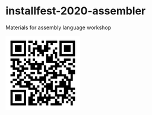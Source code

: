 # installfest-2020-assembler
Materials for assembly language workshop

![link](link.png "Link to repository")
